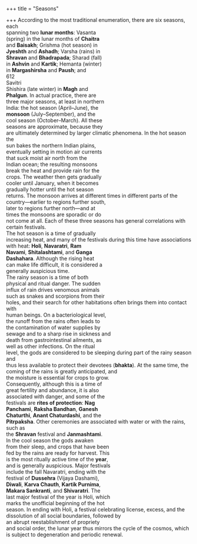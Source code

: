+++
title = "Seasons"

+++
According to the most traditional enumeration, there are six seasons, each  
spanning two **lunar months**: Vasanta  
(spring) in the lunar months of **Chaitra**  
and **Baisakh**; Grishma (hot season) in  
**Jyeshth** and **Ashadh**; Varsha (rains) in  
**Shravan** and **Bhadrapada**; Sharad (fall)  
in **Ashvin** and **Kartik**; Hemanta (winter)  
in **Margashirsha** and **Paush**; and  
612  
Savitri  
Shishira (late winter) in **Magh** and  
**Phalgun**. In actual practice, there are  
three major seasons, at least in northern  
India: the hot season (April–June), the  
**monsoon** (July–September), and the  
cool season (October–March). All these  
seasons are approximate, because they  
are ultimately determined by larger climatic phenomena. In the hot season the  
sun bakes the northern Indian plains,  
eventually setting in motion air currents  
that suck moist air north from the  
Indian ocean; the resulting monsoons  
break the heat and provide rain for the  
crops. The weather then gets gradually  
cooler until January, when it becomes  
gradually hotter until the hot season  
returns. The monsoon arrives at different times in different parts of the country—earlier to regions further south,  
later to regions further north—and at  
times the monsoons are sporadic or do  
not come at all. Each of these three seasons has general correlations with certain festivals.  
The hot season is a time of gradually  
increasing heat, and many of the festivals during this time have associations  
with heat: **Holi**, **Navaratri**, **Ram**  
**Navami**, **Shitalashtami**, and **Ganga**  
**Dashahara**. Although the rising heat  
can make life difficult, it is considered a  
generally auspicious time.  
The rainy season is a time of both  
physical and ritual danger. The sudden  
influx of rain drives venomous animals  
such as snakes and scorpions from their  
holes, and their search for other habitations often brings them into contact with  
human beings. On a bacteriological level,  
the runoff from the rains often leads to  
the contamination of water supplies by  
sewage and to a sharp rise in sickness and  
death from gastrointestinal ailments, as  
well as other infections. On the ritual  
level, the gods are considered to be sleeping during part of the rainy season and  
thus less available to protect their devotees (**bhakta**). At the same time, the coming of the rains is greatly anticipated, and  
the moisture is essential for crops to grow.  
Consequently, although this is a time of  
great fertility and abundance, it is also  
associated with danger, and some of the  
festivals are **rites of protection**: **Nag**  
**Panchami**, **Raksha Bandhan**, **Ganesh**  
**Chaturthi**, **Anant Chaturdashi**, and the  
**Pitrpaksha**. Other ceremonies are associated with water or with the rains, such as  
the **Shravan** festival and **Janmashtami**.  
In the cool season the gods awaken  
from their sleep, and crops that have been  
fed by the rains are ready for harvest. This  
is the most ritually active time of the **year**,  
and is generally auspicious. Major festivals  
include the fall Navaratri, ending with the  
festival of **Dussehra** (Vijaya Dashami),  
**Diwali**, **Karva Chauth**, **Kartik Purnima**,  
**Makara Sankranti**, and **Shivaratri**. The  
last major festival of the year is Holi, which  
marks the unofficial beginning of the hot  
season. In ending with Holi, a festival celebrating license, excess, and the dissolution of all social boundaries, followed by  
an abrupt reestablishment of propriety  
and social order, the lunar year thus mirrors the cycle of the cosmos, which is subject to degeneration and periodic renewal.